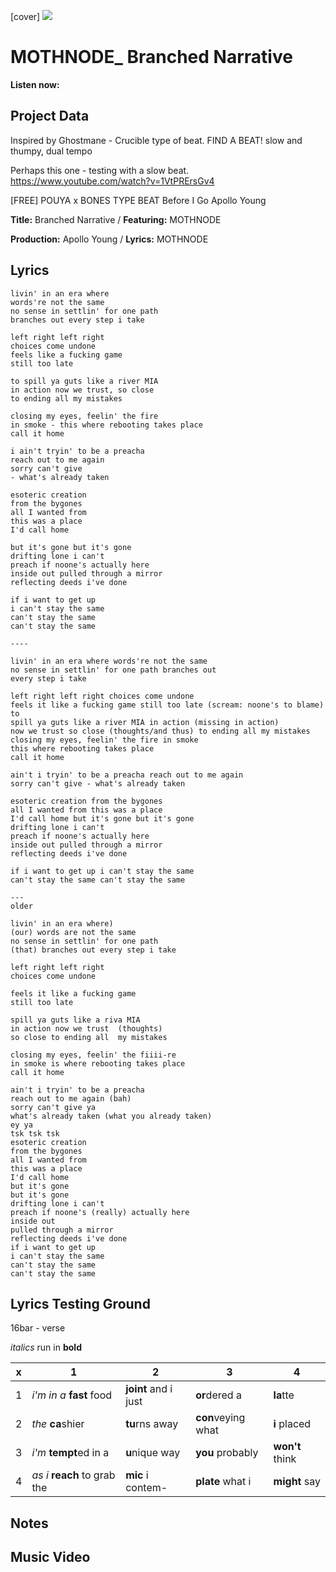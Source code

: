 [cover] ![](57175019_319474918741616_8502199518755923887_n.jpg)

# MOTHNODE_ Branched Narrative

**Listen now:** 

## Project Data

Inspired by Ghostmane - Crucible type of beat.
FIND A BEAT! slow and thumpy, dual  tempo

Perhaps this one - testing with a slow beat. https://www.youtube.com/watch?v=1VtPRErsGv4

[FREE] POUYA x BONES TYPE BEAT Before I Go Apollo Young

**Title:** Branched Narrative / **Featuring:** MOTHNODE

**Production:** Apollo Young / **Lyrics:** MOTHNODE

## Lyrics

```
livin' in an era where
words're not the same
no sense in settlin' for one path
branches out every step i take

left right left right
choices come undone
feels like a fucking game
still too late

to spill ya guts like a river MIA
in action now we trust, so close
to ending all my mistakes

closing my eyes, feelin' the fire
in smoke - this where rebooting takes place
call it home

i ain't tryin' to be a preacha
reach out to me again
sorry can't give
- what's already taken

esoteric creation
from the bygones
all I wanted from
this was a place
I'd call home

but it's gone but it's gone
drifting lone i can't
preach if noone's actually here
inside out pulled through a mirror
reflecting deeds i've done

if i want to get up
i can't stay the same
can't stay the same
can't stay the same

----

livin' in an era where words're not the same
no sense in settlin' for one path branches out
every step i take

left right left right choices come undone
feels it like a fucking game still too late (scream: noone's to blame)
to
spill ya guts like a river MIA in action (missing in action)
now we trust so close (thoughts/and thus) to ending all my mistakes
closing my eyes, feelin' the fire in smoke
this where rebooting takes place
call it home

ain't i tryin' to be a preacha reach out to me again
sorry can't give - what's already taken

esoteric creation from the bygones
all I wanted from this was a place
I'd call home but it's gone but it's gone
drifting lone i can't
preach if noone's actually here
inside out pulled through a mirror
reflecting deeds i've done

if i want to get up i can't stay the same
can't stay the same can't stay the same

---
older

livin' in an era where)
(our) words are not the same
no sense in settlin' for one path
(that) branches out every step i take

left right left right
choices come undone

feels it like a fucking game
still too late

spill ya guts like a riva MIA
in action now we trust  (thoughts)
so close to ending all  my mistakes

closing my eyes, feelin' the fiiii-re
in smoke is where rebooting takes place
call it home

ain't i tryin' to be a preacha
reach out to me again (bah)
sorry can't give ya 
what's already taken (what you already taken)
ey ya
tsk tsk tsk
esoteric creation
from the bygones
all I wanted from
this was a place
I'd call home
but it's gone
but it's gone
drifting lone i can't
preach if noone's (really) actually here
inside out 
pulled through a mirror
reflecting deeds i've done
if i want to get up
i can't stay the same
can't stay the same
can't stay the same

```

## Lyrics Testing Ground

16bar - verse

*italics* run in
**bold**

| x | 1 | 2 | 3 | 4 |
|---|---|---|---|---|
| 1 | *i'm in a* **fast** food | **joint** and i just  | **or**dered a  | **la**tte  |
| 2 | *the* **ca**shier | **tu**rns away  |  **con**veying what |  **i** placed |
| 3 | *i'm* **tempt**ed in a | **u**nique way  |  **you** probably |  **won't** think |
| 4 | *as i* **reach** to grab the |  **mic** i contem-  | **plate** what i | **might** say |

## Notes

## Music Video
